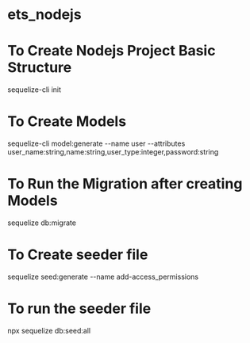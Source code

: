 # ets_nodejs

# To Create Nodejs Project Basic Structure

sequelize-cli init

# To Create Models

sequelize-cli model:generate --name user --attributes user_name:string,name:string,user_type:integer,password:string

# To Run the Migration after creating Models

sequelize db:migrate

# To Create seeder file

sequelize seed:generate --name add-access_permissions

# To run the seeder file

npx sequelize db:seed:all
